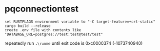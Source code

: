 # pqconnectiontest
```
set RUSTFLAGS environment variable to "-C target-feature=+crt-static" 
cargo build --release
create .env file with contents like "DATABASE_URL=postgres://test:test@test/test"
```
repeatedly run `.\runme` until exit code is 0xc0000374 (-1073740940)

